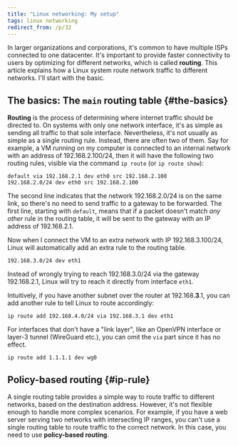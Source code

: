 ```yaml
---
title: "Linux networking: My setup"
tags: linux networking
redirect_from: /p/32
---
```


In larger organizations and corporations, it's common to have multiple ISPs connected to one datacenter. It's important to provide faster connectivity to users by optimizing for different networks, which is called **routing**. This article explains how a Linux system route network traffic to different networks. I'll start with the basic.

## The basics: The `main` routing table {#the-basics}

**Routing** is the process of determining where internet traffic should be directed to. On systems with only one network interface, it's as simple as sending all traffic to that sole interface. Nevertheless, it's not usually as simple as a single routing rule. Instead, there are often two of them. Say for example, a VM running on my computer is connected to an internal network with an address of 192.168.2.100/24, then it will have the following two routing rules, visible via the command `ip route` (or `ip route show`):

```text
default via 192.168.2.1 dev eth0 src 192.168.2.100
192.168.2.0/24 dev eth0 src 192.168.2.100
```

The second line indicates that the network 192.168.2.0/24 is on the same link, so there's no need to send traffic to a gateway to be forwarded. The first line, starting with `default`, means that if a packet doesn't match *any other* rule in the routing table, it will be sent to the gateway with an IP address of 192.168.2.1.

Now when I connect the VM to an extra network with IP 192.168.3.100/24, Linux will automatically add an extra rule to the routing table.

```text
192.168.3.0/24 dev eth1
```

Instead of wrongly trying to reach 192.168.3.0/24 via the gateway 192.168.2.1, Linux will try to reach it directly from interface `eth1`.

Intuitively, if you have another subnet over the router at 192.168.**3**.1, you can add another rule to tell Linux to route accordingly:

```shell
ip route add 192.168.4.0/24 via 192.168.3.1 dev eth1
```

For interfaces that don't have a "link layer", like an OpenVPN interface or layer-3 tunnel (WireGuard etc.), you can omit the `via` part since it has no effect.

```shell
ip route add 1.1.1.1 dev wg0
```

## Policy-based routing {#ip-rule}

A single routing table provides a simple way to route traffic to different networks, based on the destination address. However, it's not flexible enough to handle more complex scenarios. For example, if you have a web server serving two networks with intersecting IP ranges, you can't use a single routing table to route traffic to the correct network. In this case, you need to use **policy-based routing**.
